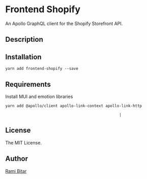 # Frontend Shopify 

An Apollo GraphQL client for the Shopify Storefront API.

## Description

## Installation

```shell
yarn add frontend-shopify --save
```

## Requirements

Install MUI and emotion libraries

```shell
yarn add @apollo/client apollo-link-context apollo-link-http
```

                                                      |
## License

The MIT License.

## Author

[Rami Bitar](https://github.com/rbitar)


